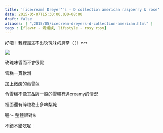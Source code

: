```yaml
---
title: '[icecream] Dreyer''s - D collection american raspberry & rose'
date: 2015-05-07T15:30:00.000+08:00
draft: false
aliases: [ "/2015/05/icecream-dreyers-d-collection-american.html" ]
tags : [flavor - 螞蟻族, lifestyle - rosy rosy]
---
```


好吧！我總是逃不出玫瑰味的魔掌（（（  orz

[![](https://farm9.staticflickr.com/8840/17377950632_040e60bdf3_z.jpg)](https://farm9.staticflickr.com/8840/17377950632_040e60bdf3_z.jpg)

玫瑰味香而不會很假

雪糕一貫軟滑

加上微酸的莓雪芭

令雪糕不像其品牌一般的雪糕有過creamy的情況

裡面還有碎粒粒士多啤梨乾

喔～ 整體很對味

不錯不錯吃呢！